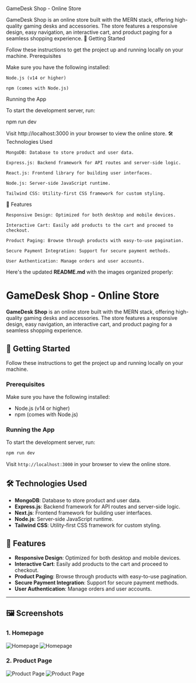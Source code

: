 GameDesk Shop - Online Store

GameDesk Shop is an online store built with the MERN stack, offering high-quality gaming desks and accessories. The store features a responsive design, easy navigation, an interactive cart, and product paging for a seamless shopping experience.
🚀 Getting Started

Follow these instructions to get the project up and running locally on your machine.
Prerequisites

Make sure you have the following installed:

    Node.js (v14 or higher)

    npm (comes with Node.js)

Running the App

To start the development server, run:

npm run dev

Visit http://localhost:3000 in your browser to view the online store.
🛠 Technologies Used

    MongoDB: Database to store product and user data.

    Express.js: Backend framework for API routes and server-side logic.

    React.js: Frontend library for building user interfaces.

    Node.js: Server-side JavaScript runtime.

    Tailwind CSS: Utility-first CSS framework for custom styling.

🎨 Features

    Responsive Design: Optimized for both desktop and mobile devices.

    Interactive Cart: Easily add products to the cart and proceed to checkout.

    Product Paging: Browse through products with easy-to-use pagination.

    Secure Payment Integration: Support for secure payment methods.

    User Authentication: Manage orders and user accounts.
Here's the updated **README.md** with the images organized properly:



# GameDesk Shop - Online Store

**GameDesk Shop** is an online store built with the MERN stack, offering high-quality gaming desks and accessories. The store features a responsive design, easy navigation, an interactive cart, and product paging for a seamless shopping experience.



## 🚀 Getting Started

Follow these instructions to get the project up and running locally on your machine.

### Prerequisites

Make sure you have the following installed:

- Node.js (v14 or higher)
- npm (comes with Node.js)

### Running the App

To start the development server, run:

```bash
npm run dev
```

Visit `http://localhost:3000` in your browser to view the online store.



## 🛠 Technologies Used

- **MongoDB**: Database to store product and user data.
- **Express.js**: Backend framework for API routes and server-side logic.
- **Next.js**: Frontend framework for building user interfaces.
- **Node.js**: Server-side JavaScript runtime.
- **Tailwind CSS**: Utility-first CSS framework for custom styling.



## 🎨 Features

- **Responsive Design**: Optimized for both desktop and mobile devices.
- **Interactive Cart**: Easily add products to the cart and proceed to checkout.
- **Product Paging**: Browse through products with easy-to-use pagination.
- **Secure Payment Integration**: Support for secure payment methods.
- **User Authentication**: Manage orders and user accounts.



---

## 🖼 Screenshots

### 1. **Homepage**  
![Homepage](https://github.com/user-attachments/assets/b084b57a-0641-41db-8d75-00d3fe7656e5)
![Homepage](https://github.com/user-attachments/assets/2875bef9-60ac-4492-9a90-4977ad91c7c7)

### 2. **Product Page**  
![Product Page](https://github.com/user-attachments/assets/e092003f-85ab-45f3-9969-b778d55aebf5)
![Product Page](https://github.com/user-attachments/assets/0596689c-31bb-4caf-91b8-69318eb8ad49)
